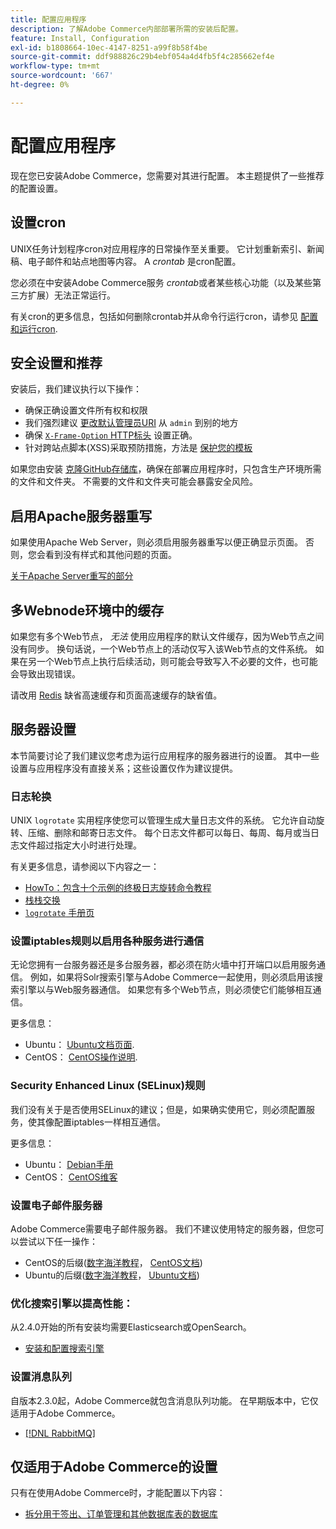 ```yaml
---
title: 配置应用程序
description: 了解Adobe Commerce内部部署所需的安装后配置。
feature: Install, Configuration
exl-id: b1808664-10ec-4147-8251-a99f8b58f4be
source-git-commit: ddf988826c29b4ebf054a4d4fb5f4c285662ef4e
workflow-type: tm+mt
source-wordcount: '667'
ht-degree: 0%

---
```


# 配置应用程序

现在您已安装Adobe Commerce，您需要对其进行配置。 本主题提供了一些推荐的配置设置。

## 设置cron

UNIX任务计划程序cron对应用程序的日常操作至关重要。 它计划重新索引、新闻稿、电子邮件和站点地图等内容。 A *crontab* 是cron配置。

您必须在中安装Adobe Commerce服务 *crontab*&#x200B;或者某些核心功能（以及某些第三方扩展）无法正常运行。

有关cron的更多信息，包括如何删除crontab并从命令行运行cron，请参见 [配置和运行cron](../../configuration/cli/configure-cron-jobs.md).

## 安全设置和推荐

安装后，我们建议执行以下操作：

* 确保正确设置文件所有权和权限
* 我们强烈建议 [更改默认管理员URI](../tutorials/admin-uri.md) 从 `admin` 到别的地方
* 确保 [`X-Frame-Option` HTTP标头](../../configuration/security/xframe-options.md) 设置正确。
* 针对跨站点脚本(XSS)采取预防措施，方法是 [保护您的模板](https://developer.adobe.com/commerce/php/development/security/cross-site-scripting/)

如果您由安装 [克隆GitHub存储库](https://developer.adobe.com/commerce/contributor/guides/install/clone-repository/)，确保在部署应用程序时，只包含生产环境所需的文件和文件夹。 不需要的文件和文件夹可能会暴露安全风险。

## 启用Apache服务器重写

如果使用Apache Web Server，则必须启用服务器重写以便正确显示页面。 否则，您会看到没有样式和其他问题的页面。

[关于Apache Server重写的部分](../prerequisites/web-server/apache.md#apache-rewrites-and-htaccess)

## 多Webnode环境中的缓存

如果您有多个Web节点， *无法* 使用应用程序的默认文件缓存，因为Web节点之间没有同步。 换句话说，一个Web节点上的活动仅写入该Web节点的文件系统。 如果在另一个Web节点上执行后续活动，则可能会导致写入不必要的文件，也可能会导致出现错误。

请改用 [Redis](../../configuration/cache/config-redis.md) 缺省高速缓存和页面高速缓存的缺省值。

## 服务器设置

本节简要讨论了我们建议您考虑为运行应用程序的服务器进行的设置。 其中一些设置与应用程序没有直接关系；这些设置仅作为建议提供。

### 日志轮换

UNIX `logrotate` 实用程序使您可以管理生成大量日志文件的系统。 它允许自动旋转、压缩、删除和邮寄日志文件。 每个日志文件都可以每日、每周、每月或当日志文件超过指定大小时进行处理。

有关更多信息，请参阅以下内容之一：

* [HowTo：包含十个示例的终极日志旋转命令教程](https://www.thegeekstuff.com/2010/07/logrotate-examples)
* [栈栈交换](https://unix.stackexchange.com/questions/85662/how-to-properly-automatically-manually-rotate-log-files-for-production-rails-app)
* [`logrotate` 手册页](https://linuxconfig.org/logrotate-8-manual-page)

### 设置iptables规则以启用各种服务进行通信

无论您拥有一台服务器还是多台服务器，都必须在防火墙中打开端口以启用服务通信。 例如，如果将Solr搜索引擎与Adobe Commerce一起使用，则必须启用该搜索引擎以与Web服务器通信。 如果您有多个Web节点，则必须使它们能够相互通信。

更多信息：

* Ubuntu： [Ubuntu文档页面](https://help.ubuntu.com/community/IptablesHowTo).
* CentOS： [CentOS操作说明](https://wiki.centos.org/HowTos%282f%29Network%282f%29IPTables.html).

### Security Enhanced Linux (SELinux)规则

我们没有关于是否使用SELinux的建议；但是，如果确实使用它，则必须配置服务，使其像配置iptables一样相互通信。

更多信息：

* Ubuntu： [Debian手册](https://debian-handbook.info/browse/stable/sect.selinux.html)
* CentOS： [CentOS维客](https://wiki.centos.org/HowTos/SELinux)

### 设置电子邮件服务器

Adobe Commerce需要电子邮件服务器。 我们不建议使用特定的服务器，但您可以尝试以下任一操作：

* CentOS的后缀([数字海洋教程](https://www.digitalocean.com/community/tutorials/how-to-install-postfix-on-centos-6)， [CentOS文档](https://www.centos.org))
* Ubuntu的后缀([数字海洋教程](https://www.digitalocean.com/community/tutorials/how-to-install-and-setup-postfix-on-ubuntu-14-04)， [Ubuntu文档](https://help.ubuntu.com/community/MailServer))

### 优化搜索引擎以提高性能：

从2.4.0开始的所有安装均需要Elasticsearch或OpenSearch。

* [安装和配置搜索引擎](../../configuration/search/overview-search.md)

### 设置消息队列

自版本2.3.0起，Adobe Commerce就包含消息队列功能。 在早期版本中，它仅适用于Adobe Commerce。

* [[!DNL RabbitMQ]](../../configuration/queues/message-queue-framework.md)

## 仅适用于Adobe Commerce的设置

只有在使用Adobe Commerce时，才能配置以下内容：

* [拆分用于签出、订单管理和其他数据库表的数据库](../../configuration/storage/multi-master.md)
